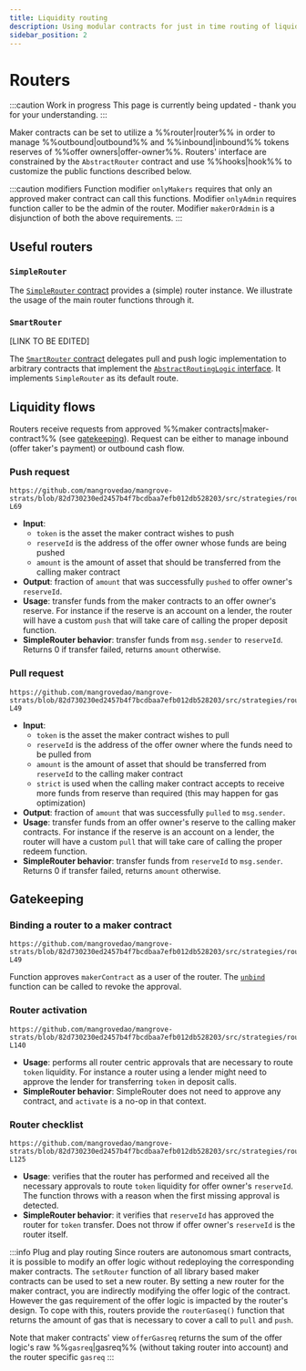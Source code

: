 ```yaml
---
title: Liquidity routing
description: Using modular contracts for just in time routing of liquidity.
sidebar_position: 2
---
```


# Routers

:::caution Work in progress
This page is currently being updated - thank you for your understanding.
:::

Maker contracts can be set to utilize a %%router|router%% in order to manage %%outbound|outbound%% and %%inbound|inbound%% tokens reserves of %%offer owners|offer-owner%%. Routers' interface are constrained by the `AbstractRouter` contract and use  %%hooks|hook%% to customize the public functions described below.

:::caution modifiers
Function modifier `onlyMakers` requires that only an approved maker contract can call this functions. Modifier `onlyAdmin` requires function caller to be the admin of the router. Modifier `makerOrAdmin` is a disjunction of both the above requirements.
:::

## Useful routers

### `SimpleRouter`

The [`SimpleRouter` contract](./code/strats/src/strategies/routers/SimpleRouter) provides a (simple) router instance. We illustrate the usage of the main router functions through it.

### `SmartRouter`

[LINK TO BE EDITED]

The [`SmartRouter` contract](https://github.com/mangrovedao/mangrove-strats/blob/feat/smartRouter/src/strategies/routers/SmartRouter.sol) delegates pull and push logic implementation to arbitrary contracts that implement the [`AbstractRoutingLogic` interface](https://github.com/mangrovedao/mangrove-strats/blob/feat/smartRouter/src/strategies/routing_logic/abstract/AbstractRoutingLogic.sol). It implements `SimpleRouter` as its default route.

## Liquidity flows

Routers receive requests from approved %%maker contracts|maker-contract%% (see [gatekeeping](#gatekeeping)). Request can be either to manage inbound (offer taker's payment) or outbound cash flow.

### Push request

```solidity reference title=""
https://github.com/mangrovedao/mangrove-strats/blob/82d730230ed2457b4f7bcdbaa7efb012db528203/src/strategies/routers/abstract/AbstractRouter.sol#L64-L69
```

* **Input**:
  * `token` is the asset the maker contract wishes to push
  * `reserveId` is the address of the offer owner whose funds are being pushed
  * `amount` is the amount of asset that should be transferred from the calling maker contract
* **Output**: fraction of `amount` that was successfully `pushed` to offer owner's `reserveId`.
* **Usage**: transfer funds from the maker contracts to an offer owner's reserve. For instance if the reserve is an account on a lender, the router will have a custom `push` that will take care of calling the proper deposit function.
* **SimpleRouter behavior**: transfer funds from `msg.sender` to `reserveId`. Returns 0 if transfer failed, returns `amount` otherwise.

### Pull request

```solidity reference title=""
https://github.com/mangrovedao/mangrove-strats/blob/82d730230ed2457b4f7bcdbaa7efb012db528203/src/strategies/routers/abstract/AbstractRouter.sol#L43-L49
```

* **Input**:
  * `token` is the asset the maker contract wishes to pull
  * `reserveId` is the address of the offer owner where the funds need to be pulled from
  * `amount` is the amount of asset that should be transferred from `reserveId` to the calling maker contract
  * `strict` is used when the calling maker contract accepts to receive more funds from reserve than required (this may happen for gas optimization)
* **Output**: fraction of `amount` that was successfully `pulled` to `msg.sender`.
* **Usage**: transfer funds from an offer owner's reserve to the calling maker contracts. For instance if the reserve is an account on a lender, the router will have a custom `pull` that will take care of calling the proper redeem function.
* **SimpleRouter behavior**: transfer funds from `reserveId` to `msg.sender`. Returns 0 if transfer failed, returns `amount` otherwise.

## Gatekeeping

### Binding a router to a maker contract

```solidity reference title=""
https://github.com/mangrovedao/mangrove-strats/blob/82d730230ed2457b4f7bcdbaa7efb012db528203/src/strategies/routers/abstract/AbstractRouter.sol#L43-L49
```

Function approves `makerContract` as a user of the router. The [`unbind`](https://github.com/mangrovedao/mangrove-strats/blob/82d730230ed2457b4f7bcdbaa7efb012db528203/src/strategies/routers/abstract/AbstractRouter.sol#L110-L113) function can be called to revoke the approval.

### Router activation

```solidity reference title=""
https://github.com/mangrovedao/mangrove-strats/blob/82d730230ed2457b4f7bcdbaa7efb012db528203/src/strategies/routers/abstract/AbstractRouter.sol#L138-L140
```

* **Usage**: performs all router centric approvals that are necessary to route `token` liquidity. For instance a router using a lender might need to approve the lender for transferring `token` in deposit calls.
* **SimpleRouter behavior**: SimpleRouter does not need to approve any contract, and `activate` is a no-op in that context.

### Router checklist

```solidity reference title=""
https://github.com/mangrovedao/mangrove-strats/blob/82d730230ed2457b4f7bcdbaa7efb012db528203/src/strategies/routers/abstract/AbstractRouter.sol#L121-L125
```

* **Usage**: verifies that the router has performed and received all the necessary approvals to route `token` liquidity for offer owner's `reserveId`. The function throws with a reason when the first missing approval is detected.
* **SimpleRouter behavior**: it verifies that `reserveId` has approved the router for `token` transfer. Does not throw if offer owner's `reserveId` is the router itself.

:::info Plug and play routing
Since routers are autonomous smart contracts, it is possible to modify an offer logic without redeploying the corresponding maker contracts. The `setRouter` function of all library based maker contracts can be used to set a new router. By setting a new router for the maker contract, you are indirectly modifying the offer logic of the contract. However the gas requirement of the offer logic is impacted by the router's design. To cope with this, routers provide the `routerGaseq()` function that returns the amount of gas that is necessary to cover a call to `pull` and `push`.

Note that maker contracts' view `offerGasreq` returns the sum of the offer logic's raw %%`gasreq`|gasreq%% (without taking router into account) and the router specific `gasreq`
:::
